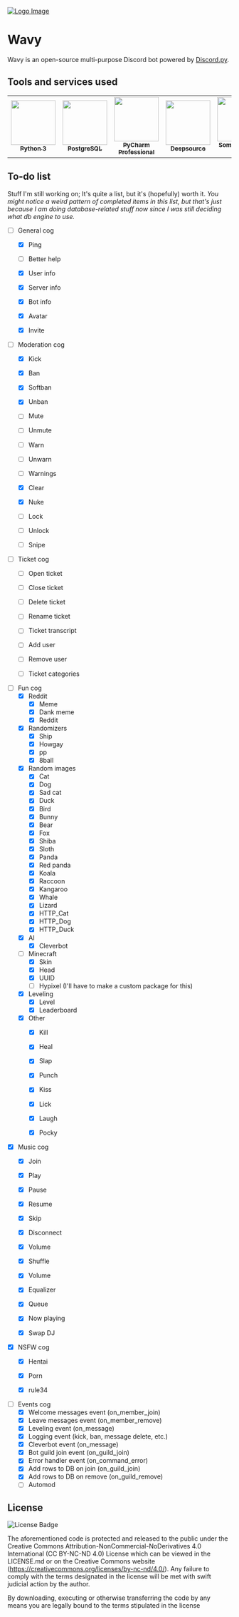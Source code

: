 [![Logo Image](https://cdn.wavybot.com/wavy_logo.png)](https://wavybot.com)

# Wavy

Wavy is an open-source multi-purpose Discord bot powered by [Discord.py](https://discordpy.readthedocs.io/en/latest/).

## Tools and services used

<table>
  <tr>
    <td align="center"><a href="https://www.python.org/"><img src="https://upload.wikimedia.org/wikipedia/commons/thumb/c/c3/Python-logo-notext.svg/768px-Python-logo-notext.svg.png" width="100px;" alt=""/><br /><sub><b>Python 3</b></sub></a><br /></td>
    <td align="center"><a href="https://www.postgresql.org/"><img src="https://upload.wikimedia.org/wikipedia/commons/thumb/2/29/Postgresql_elephant.svg/1200px-Postgresql_elephant.svg.png" width="100px;" alt=""/><br /><sub><b>PostgreSQL</b></sub></a><br /></td>
    <td align="center"><a href="https://www.jetbrains.com/pycharm/"><img src="https://i2.wp.com/clay-atlas.com/wp-content/uploads/2019/10/PyCharm_Logo.svg_.png?resize=1024%2C1024&ssl=1" width="100px;" alt=""/><br /><sub><b>PyCharm Professional</b></sub></a><br /></td>
    <td align="center"><a href="https://deepsource.io/"><img src="https://static.crozdesk.com/web_app_library/providers/logos/000/011/711/original/deepsource-1608196869-logo.png?1608196869" width="100px;" alt=""/><br /><sub><b>Deepsource</b></sub></a><br /></td>
    <td align="center"><a href="https://some-random-api.ml/"><img src="https://i.some-random-api.ml/logo.png" width="100px;" alt=""/><br /><sub><b>Some Random API</b></sub></a><br /></td>
  </tr>
</table>

## To-do list
Stuff I'm still working on; It's quite a list, but it's (hopefully) worth it.
_You might notice a weird pattern of completed items in this list, but that's just because I am doing database-related stuff now since I was still deciding what db engine to use._


- [ ] General cog
    - [x] Ping
    - [ ] Better help
    - [x] User info 
    - [x] Server info
    - [x] Bot info
    - [x] Avatar
    - [x] Invite
    

- [ ] Moderation cog
    - [x] Kick
    - [x] Ban
    - [x] Softban
    - [x] Unban
    - [ ] Mute
    - [ ] Unmute
    - [ ] Warn
    - [ ] Unwarn
    - [ ] Warnings
    - [x] Clear
    - [x] Nuke
    - [ ] Lock
    - [ ] Unlock
    - [ ] Snipe
    

- [ ] Ticket cog
    - [ ] Open ticket
    - [ ] Close ticket
    - [ ] Delete ticket
    - [ ] Rename ticket
    - [ ] Ticket transcript
    - [ ] Add user 
    - [ ] Remove user
    - [ ] Ticket categories
    

- [ ] Fun cog
    - [x] Reddit
        - [x] Meme
        - [x] Dank meme
        - [x] Reddit
    - [x] Randomizers
        - [x] Ship
        - [x] Howgay
        - [x] pp
        - [x] 8ball
    - [x] Random images
        - [x] Cat
        - [x] Dog
        - [x] Sad cat
        - [x] Duck
        - [x] Bird
        - [x] Bunny
        - [x] Bear
        - [x] Fox
        - [x] Shiba
        - [x] Sloth
        - [x] Panda
        - [x] Red panda
        - [x] Koala
        - [x] Raccoon
        - [x] Kangaroo
        - [x] Whale
        - [x] Lizard
        - [x] HTTP_Cat
        - [x] HTTP_Dog
        - [x] HTTP_Duck
    - [x] AI
      - [x] Cleverbot
    - [ ] Minecraft
      - [x] Skin
      - [x] Head
      - [x] UUID
      - [ ] Hypixel (I'll have to make a custom package for this)
    - [x] Leveling
      - [x] Level
      - [x] Leaderboard
    - [x]  Other
        - [x] Kill
        - [x] Heal
        - [x] Slap
        - [x] Punch
        - [x] Kiss
        - [x] Lick
        - [x] Laugh
        - [x] Pocky
    

- [x] Music cog
    - [x] Join
    - [x] Play
    - [x] Pause
    - [x] Resume
    - [x] Skip
    - [x] Disconnect
    - [x] Volume
    - [x] Shuffle
    - [x] Volume
    - [x] Equalizer
    - [x] Queue
    - [x] Now playing
    - [x] Swap DJ
    

- [x] NSFW cog
    - [x] Hentai
    - [x] Porn
    - [x] rule34
    

- [ ] Events cog
    - [x] Welcome messages event (on_member_join)
    - [x] Leave messages event (on_member_remove)
    - [x] Leveling event (on_message)
    - [x] Logging event (kick, ban, message delete, etc.)
    - [x] Cleverbot event (on_message)
    - [x] Bot guild join event (on_guild_join)
    - [x] Error handler event (on_command_error)
    - [x] Add rows to DB on join (on_guild_join)
    - [x] Add rows to DB on remove (on_guild_remove)
    - [ ] Automod

## License

![License Badge](https://mirrors.creativecommons.org/presskit/buttons/80x15/svg/by-nc-nd.svg)

The aforementioned code is protected and released to the public under the Creative Commons Attribution-NonCommercial-NoDerivatives 4.0 International (CC BY-NC-ND 4.0) License which can be viewed in the LICENSE.md or on the Creative Commons website (https://creativecommons.org/licenses/by-nc-nd/4.0/). Any failure to comply with the terms designated in the license will be met with swift judicial action by the author.

By downloading, executing or otherwise transferring the code by any means you are legally bound to the terms stipulated in the license
